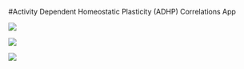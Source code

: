 #Activity Dependent Homeostatic Plasticity (ADHP) Correlations App


![](exampletrajectories.png)

![](examplestartendpts.png)

![](examplecorrelations.png)
